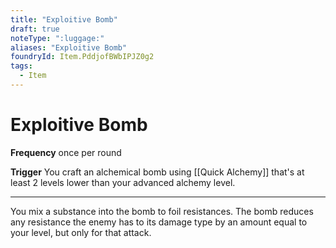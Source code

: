 ```yaml
---
title: "Exploitive Bomb"
draft: true
noteType: ":luggage:"
aliases: "Exploitive Bomb"
foundryId: Item.PddjofBWbIPJZ0g2
tags:
  - Item
---
```


# Exploitive Bomb

**Frequency** once per round

**Trigger** You craft an alchemical bomb using [[Quick Alchemy]] that's at least 2 levels lower than your advanced alchemy level.

* * *

You mix a substance into the bomb to foil resistances. The bomb reduces any resistance the enemy has to its damage type by an amount equal to your level, but only for that attack.
